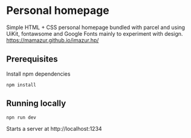 # Personal homepage

Simple HTML + CSS personal homepage bundled with parcel and using UiKit, fontawsome and Google Fonts mainly to experiment with design. 
https://mamazur.github.io/imazur.hp/

## Prerequisites

Install npm dependencies
```
npm install
```

## Running locally

```
npn run dev
```
Starts a server at http://localhost:1234
